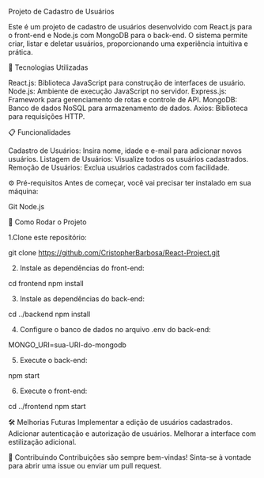 Projeto de Cadastro de Usuários

Este é um projeto de cadastro de usuários desenvolvido com React.js para o front-end e Node.js com MongoDB para o back-end. O sistema permite criar, listar e deletar usuários, proporcionando uma experiência intuitiva e prática.

🚀 Tecnologias Utilizadas

React.js: Biblioteca JavaScript para construção de interfaces de usuário.
Node.js: Ambiente de execução JavaScript no servidor.
Express.js: Framework para gerenciamento de rotas e controle de API.
MongoDB: Banco de dados NoSQL para armazenamento de dados.
Axios: Biblioteca para requisições HTTP.

📋 Funcionalidades

Cadastro de Usuários: Insira nome, idade e e-mail para adicionar novos usuários.
Listagem de Usuários: Visualize todos os usuários cadastrados.
Remoção de Usuários: Exclua usuários cadastrados com facilidade.

⚙️ Pré-requisitos
Antes de começar, você vai precisar ter instalado em sua máquina:

Git
Node.js

🚀 Como Rodar o Projeto

1.Clone este repositório:

git clone https://github.com/CristopherBarbosa/React-Project.git

2. Instale as dependências do front-end:
   
cd frontend
npm install

3. Instale as dependências do back-end:

cd ../backend
npm install

4. Configure o banco de dados no arquivo .env do back-end:

MONGO_URI=sua-URI-do-mongodb

5. Execute o back-end:

npm start

6. Execute o front-end:

cd ../frontend
npm start

🛠️ Melhorias Futuras
Implementar a edição de usuários cadastrados.
Adicionar autenticação e autorização de usuários.
Melhorar a interface com estilização adicional.

🤝 Contribuindo
Contribuições são sempre bem-vindas! Sinta-se à vontade para abrir uma issue ou enviar um pull request.
